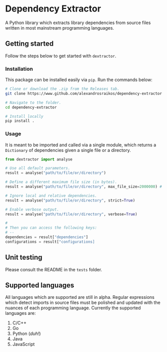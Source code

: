 # Dependency Extractor

A Python library which extracts library dependencies from source files written in most mainstream programming languages.

## Getting started

Follow the steps below to get started with `dextractor`.

### Installation

This package can be installed easily via `pip`. Run the commands below:

```bash
# Clone or download the .zip from the Releases tab.
git clone https://www.github.com/alexandrosraikos/dependency-extractor

# Navigate to the folder.
cd dependency-extractor

# Install locally
pip install .
```

### Usage

It is meant to be imported and called via a single module, which returns a `Dictionary` of dependencies given a single file or a directory.

```python
from dextractor import analyse

# Use all default parameters.
result = analyse("path/to/file/or/directory")

# Define a different maximum file size (in bytes).
result = analyse("path/to/file/or/directory", max_file_size=2000000) # <- 2MB

# Ignore local and relative dependencies.
result = analyse("path/to/file/or/directory", strict=True)

# Enable verbose output.
result = analyse("path/to/file/or/directory", verbose=True)

#
# Then you can access the following keys:
# --
dependencies = result["dependencies"]
configurations = result["configurations]


```

## Unit testing

Please consult the README in the `tests` folder.

## Supported languages

All languages which are supported are still in alpha. Regular expressions which detect imports in source files must be polished and updated with the nuances of each programming language. Currently the supported languages are:

1. C/C++
1. Go
1. Python (_duh!_)
1. Java
1. JavaScript
